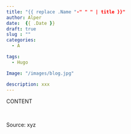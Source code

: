 ```yaml
---
title: "{{ replace .Name "-" " " | title }}"
author: Alper
date:  {{ .Date }}
draft: true
slug : ""
categories:
  - A

tags:
  - Hugo

Image: "/images/blog.jpg"

description: xxx
---
```


CONTENT

&nbsp;

Source: xyz
